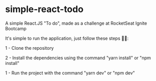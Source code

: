 # simple-react-todo
A simple React.JS "To do", made as a challenge at RocketSeat Ignite Bootcamp

It's simple to run the application, just follow these steps 👨‍🚀:

1 - Clone the repository

2 - Install the dependencies using the command "yarn install" or "npm install"

1 - Run the project with the command "yarn dev" or "npm dev"
